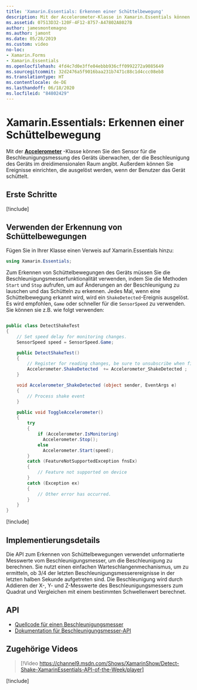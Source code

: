 ```yaml
---
title: 'Xamarin.Essentials: Erkennen einer Schüttelbewegung'
description: Mit der Accelerometer-Klasse in Xamarin.Essentials können Sie ermitteln, wenn das Gerät geschüttelt wird.
ms.assetid: 07513D32-120F-4F12-8757-A47802A8027B
author: jamesmontemagno
ms.author: jamont
ms.date: 05/28/2019
ms.custom: video
no-loc:
- Xamarin.Forms
- Xamarin.Essentials
ms.openlocfilehash: 4fd4c7d0e3ffe04ebbb936cff0992272a9085649
ms.sourcegitcommit: 32d2476a5f9016baa231b7471c88c1d4ccc08eb8
ms.translationtype: HT
ms.contentlocale: de-DE
ms.lasthandoff: 06/18/2020
ms.locfileid: "84802429"
---
```

# <a name="xamarinessentials-detect-shake"></a>Xamarin.Essentials: Erkennen einer Schüttelbewegung

Mit der **[Accelerometer](accelerometer.md)** -Klasse können Sie den Sensor für die Beschleunigungsmessung des Geräts überwachen, der die Beschleunigung des Geräts im dreidimensionalen Raum angibt. Außerdem können Sie Ereignisse einrichten, die ausgelöst werden, wenn der Benutzer das Gerät schüttelt.

## <a name="get-started"></a>Erste Schritte

[!include[](~/essentials/includes/get-started.md)]

## <a name="using-detect-shake"></a>Verwenden der Erkennung von Schüttelbewegungen

Fügen Sie in Ihrer Klasse einen Verweis auf Xamarin.Essentials hinzu:

```csharp
using Xamarin.Essentials;
```

Zum Erkennen von Schüttelbewegungen des Geräts müssen Sie die Beschleunigungsmesserfunktionalität verwenden, indem Sie die Methoden `Start` und `Stop` aufrufen, um auf Änderungen an der Beschleunigung zu lauschen und das Schütteln zu erkennen. Jedes Mal, wenn eine Schüttelbewegung erkannt wird, wird ein `ShakeDetected`-Ereignis ausgelöst. Es wird empfohlen, `Game` oder schneller für die `SensorSpeed` zu verwenden. Sie können sie z.B. wie folgt verwenden:

```csharp

public class DetectShakeTest
{
    // Set speed delay for monitoring changes.
    SensorSpeed speed = SensorSpeed.Game;

    public DetectShakeTest()
    {
        // Register for reading changes, be sure to unsubscribe when finished
        Accelerometer.ShakeDetected  += Accelerometer_ShakeDetected ;
    }

    void Accelerometer_ShakeDetected (object sender, EventArgs e)
    {
        // Process shake event
    }

    public void ToggleAccelerometer()
    {
        try
        {
            if (Accelerometer.IsMonitoring)
              Accelerometer.Stop();
            else
              Accelerometer.Start(speed);
        }
        catch (FeatureNotSupportedException fnsEx)
        {
            // Feature not supported on device
        }
        catch (Exception ex)
        {
            // Other error has occurred.
        }
    }
}
```

[!include[](~/essentials/includes/sensor-speed.md)]

## <a name="implementation-details"></a>Implementierungsdetails

Die API zum Erkennen von Schüttelbewegungen verwendet unformatierte Messwerte vom Beschleunigungsmesser, um die Beschleunigung zu berechnen. Sie nutzt einen einfachen Warteschlangenmechanismus, um zu ermitteln, ob 3/4 der letzten Beschleunigungsmesserereignisse in der letzten halben Sekunde aufgetreten sind. Die Beschleunigung wird durch Addieren der X-, Y- und Z-Messwerte des Beschleunigungsmessers zum Quadrat und Vergleichen mit einem bestimmten Schwellenwert berechnet.

## <a name="api"></a>API

- [Quellcode für einen Beschleunigungsmesser](https://github.com/xamarin/Essentials/tree/main/Xamarin.Essentials/Accelerometer)
- [Dokumentation für Beschleunigungsmesser-API](xref:Xamarin.Essentials.Accelerometer)

## <a name="related-video"></a>Zugehörige Videos

> [!Video https://channel9.msdn.com/Shows/XamarinShow/Detect-Shake-XamarinEssentials-API-of-the-Week/player]

[!include[](~/essentials/includes/xamarin-show-essentials.md)]
